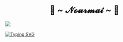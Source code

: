 <body>
  <h1 align="center">🐨 ~ 𝓝𝓸𝓾𝓻𝓶𝓪𝓲 ~ 🐨</h1>
  <img src="https://github.com/Norumai01/Norumai01/blob/45cbe864c0b2ae3593dc4afaeb06ab9038890ea0/Assets/4f3b30e2e72655a8eb948bd9d3ba66a30681a6b9.gif" align="center"> 
  <br><br>
  <a href="https://git.io/typing-svg"><img src="https://readme-typing-svg.demolab.com?font=Press+Start+2P&weight=700&size=40&pause=1000&color=5D6CF7&background=742DFF00&center=true&vCenter=true&multiline=true&repeat=false&width=1080&height=150&lines=Good+morning+or+afternoon!+;The+name+is+Johnny%2C+Tech+gremlin+at+your+service." alt="Typing SVG" /></a>
</body>
